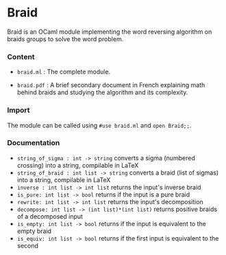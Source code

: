# Braid

Braid is an OCaml module implementing the word reversing algorithm on braids groups to solve the word problem.


### Content

* `braid.ml` : The complete module.

* `braid.pdf` : A brief secondary document in French explaining math behind braids and studying the algorithm and its complexity.


### Import

The module can be called using `#use braid.ml` and `open Braid;;`.


### Documentation

* `string_of_sigma : int -> string` converts a sigma (numbered crossing) into a string, compilable in LaTeX
* `string_of_braid : int list -> string` converts a braid (list of sigmas) into a string, compilable in LaTeX
* `inverse : int list -> int list` returns the input's inverse braid
* `is_pure: int list -> bool` returns if the input is a pure braid
* `rewrite: int list -> int list` returns the input's decomposition
* `decompose: int list -> (int list)*(int list)` returns positive braids of a decomposed input
* `is_empty: int list -> bool` returns if the input is equivalent to the empty braid
* `is_equiv: int list -> bool` returns if the first input is equivalent to the second